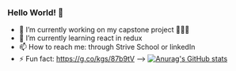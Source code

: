 ### Hello World! 👋



- 🔭 I’m currently working on  my capstone project 🧶🧶🧶
- 🌱 I’m currently learning react in redux
- 📫 How to reach me: through Strive School or linkedIn
- ⚡ Fun fact: https://g.co/kgs/87b9tV
-->
[![Anurag's GitHub stats](https://github-readme-stats.vercel.app/api?username=MagdalenaES83)](https://github.com/MagdalenaES83/github-readme-stats)


